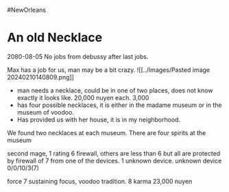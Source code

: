 #NewOrleans 
# An old Necklace
2080-08-05
No jobs from debussy after last jobs.

Max has a job for us, man may be a bit crazy.
![[../Images/Pasted image 20240210140809.png]]
- man needs a necklace, could be in one of two places, does not know exactly it looks like. 20,000 nuyen each. 3,000 
- has four possible necklaces, it is either in the madame museum or in the museum of voodoo.
- Has provided us with her house, it is in my neighborhood.

We found two necklaces at each museum. There are four spirits at the museum 

second mage, 1 rating 6 firewall, others are less than 6 but all are protected by firewall of 7 from one of the devices. 1 unknown device.
unknown device 0/0/10/3(7)

force 7 sustaining focus, voodoo tradition.
8 karma
23,000 nuyen